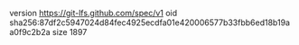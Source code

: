 version https://git-lfs.github.com/spec/v1
oid sha256:87df2c5947024d84fec4925ecdfa01e420006577b33fbb6ed18b19aa0f9c2b2a
size 1897
